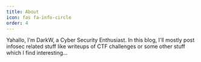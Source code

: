 ```yaml
---
title: About
icon: fas fa-info-circle
order: 4
---
```


Yahallo, I'm DarkW, a Cyber Security Enthusiast. In this blog, I'll mostly post infosec related stuff like writeups of CTF challenges or some other stuff which I find interesting...
